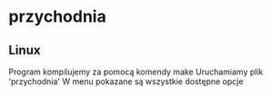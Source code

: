 # przychodnia
## Linux
Program kompilujemy za pomocą komendy make
Uruchamiamy plik 'przychodnia'
W menu pokazane są wszystkie dostępne opcje
